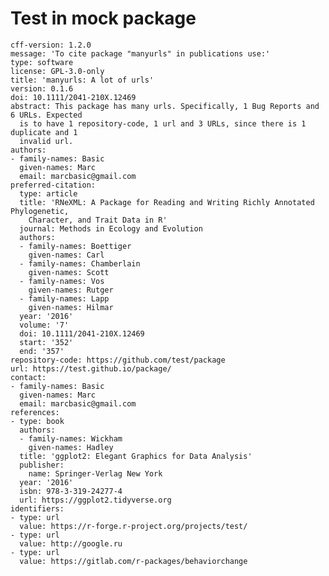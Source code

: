# Test in mock package

    cff-version: 1.2.0
    message: 'To cite package "manyurls" in publications use:'
    type: software
    license: GPL-3.0-only
    title: 'manyurls: A lot of urls'
    version: 0.1.6
    doi: 10.1111/2041-210X.12469
    abstract: This package has many urls. Specifically, 1 Bug Reports and 6 URLs. Expected
      is to have 1 repository-code, 1 url and 3 URLs, since there is 1 duplicate and 1
      invalid url.
    authors:
    - family-names: Basic
      given-names: Marc
      email: marcbasic@gmail.com
    preferred-citation:
      type: article
      title: 'RNeXML: A Package for Reading and Writing Richly Annotated Phylogenetic,
        Character, and Trait Data in R'
      journal: Methods in Ecology and Evolution
      authors:
      - family-names: Boettiger
        given-names: Carl
      - family-names: Chamberlain
        given-names: Scott
      - family-names: Vos
        given-names: Rutger
      - family-names: Lapp
        given-names: Hilmar
      year: '2016'
      volume: '7'
      doi: 10.1111/2041-210X.12469
      start: '352'
      end: '357'
    repository-code: https://github.com/test/package
    url: https://test.github.io/package/
    contact:
    - family-names: Basic
      given-names: Marc
      email: marcbasic@gmail.com
    references:
    - type: book
      authors:
      - family-names: Wickham
        given-names: Hadley
      title: 'ggplot2: Elegant Graphics for Data Analysis'
      publisher:
        name: Springer-Verlag New York
      year: '2016'
      isbn: 978-3-319-24277-4
      url: https://ggplot2.tidyverse.org
    identifiers:
    - type: url
      value: https://r-forge.r-project.org/projects/test/
    - type: url
      value: http://google.ru
    - type: url
      value: https://gitlab.com/r-packages/behaviorchange

